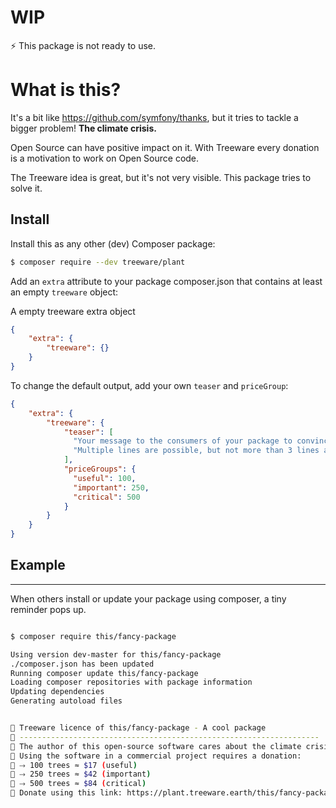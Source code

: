 # WIP

⚡️ This package is not ready to use. 


# What is this?

It's a bit like https://github.com/symfony/thanks, but it tries to tackle a bigger problem! **The climate crisis.** 

Open Source can have positive impact on it. With Treeware every donation is a motivation to work on Open Source code. 

The Treeware idea is great, but it's not very visible. This package tries to solve it.


Install
---

Install this as any other (dev) Composer package:
```sh
$ composer require --dev treeware/plant
```

Add an `extra` attribute to your package composer.json that contains at least an empty `treeware` object:

A empty treeware extra object 
```json
{
    "extra": {
        "treeware": {}
    }
}
```

To change the default output, add your own `teaser` and `priceGroup`:
```json
{
    "extra": {
        "treeware": {
            "teaser": [
              "Your message to the consumers of your package to convince them.",
              "Multiple lines are possible, but not more than 3 lines and 200 characters."
            ],
            "priceGroups": {
              "useful": 100,
              "important": 250,
              "critical": 500
            } 
        }
    }
}
```



## Example

---

When others install or update your package using composer, a tiny reminder pops up.

```sh

$ composer require this/fancy-package

Using version dev-master for this/fancy-package
./composer.json has been updated
Running composer update this/fancy-package
Loading composer repositories with package information
Updating dependencies
Generating autoload files


🌳 Treeware licence of this/fancy-package - A cool package
🌳 -------------------------------------------------------------------
🌳 The author of this open-source software cares about the climate crisis.
🌳 Using the software in a commercial project requires a donation:
🌳 ⤑ 100 trees ≈ $17 (useful)
🌳 ⤑ 250 trees ≈ $42 (important)
🌳 ⤑ 500 trees ≈ $84 (critical)
🌳 Donate using this link: https://plant.treeware.earth/this/fancy-package


```


